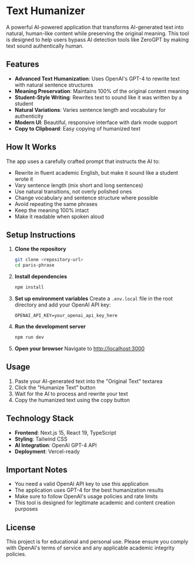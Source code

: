 # Text Humanizer

A powerful AI-powered application that transforms AI-generated text into natural, human-like content while preserving the original meaning. This tool is designed to help users bypass AI detection tools like ZeroGPT by making text sound authentically human.

## Features

- **Advanced Text Humanization**: Uses OpenAI's GPT-4 to rewrite text with natural sentence structures
- **Meaning Preservation**: Maintains 100% of the original content meaning
- **Student-Style Writing**: Rewrites text to sound like it was written by a student
- **Natural Variations**: Varies sentence length and vocabulary for authenticity
- **Modern UI**: Beautiful, responsive interface with dark mode support
- **Copy to Clipboard**: Easy copying of humanized text

## How It Works

The app uses a carefully crafted prompt that instructs the AI to:

- Rewrite in fluent academic English, but make it sound like a student wrote it
- Vary sentence length (mix short and long sentences)
- Use natural transitions, not overly polished ones
- Change vocabulary and sentence structure where possible
- Avoid repeating the same phrases
- Keep the meaning 100% intact
- Make it readable when spoken aloud

## Setup Instructions

1. **Clone the repository**
   ```bash
   git clone <repository-url>
   cd paris-phrase
   ```

2. **Install dependencies**
   ```bash
   npm install
   ```

3. **Set up environment variables**
   Create a `.env.local` file in the root directory and add your OpenAI API key:
   ```
   OPENAI_API_KEY=your_openai_api_key_here
   ```

4. **Run the development server**
   ```bash
   npm run dev
   ```

5. **Open your browser**
   Navigate to [http://localhost:3000](http://localhost:3000)

## Usage

1. Paste your AI-generated text into the "Original Text" textarea
2. Click the "Humanize Text" button
3. Wait for the AI to process and rewrite your text
4. Copy the humanized text using the copy button

## Technology Stack

- **Frontend**: Next.js 15, React 19, TypeScript
- **Styling**: Tailwind CSS
- **AI Integration**: OpenAI GPT-4 API
- **Deployment**: Vercel-ready

## Important Notes

- You need a valid OpenAI API key to use this application
- The application uses GPT-4 for the best humanization results
- Make sure to follow OpenAI's usage policies and rate limits
- This tool is designed for legitimate academic and content creation purposes

## License

This project is for educational and personal use. Please ensure you comply with OpenAI's terms of service and any applicable academic integrity policies.